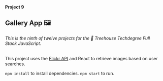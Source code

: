 #### Project 9

## Gallery App 🖼️

###### This is the ninth of twelve projects for the 🏡 Treehouse Techdegree Full Stack JavaScript.

This project uses the [Flickr API](https://www.flickr.com/services/api/explore/flickr.photos.search) and React to retrieve images based on user searches. 

`npm install` to install dependencies.
`npm start` to run.